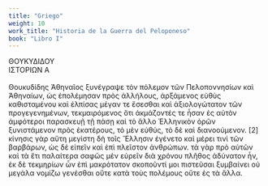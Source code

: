 ```yaml
---
title: "Griego"
weight: 10
work_title: "Historia de la Guerra del Peloponeso"
book: "Libro I"
---
```

<span id="w1" class="word">ΘΟΥΚΥΔΙΔΟΥ</span><br>
          <span id="w2" class="word">ΙΣΤΟΡΙΩΝ</span> <span id="w3" class="word">Α</span><br><br>
          <span id="w4" class="word">Θουκυδίδης</span> <span id="w5" class="word">Ἀθηναῖος</span> <span id="w6"
            class="word">ξυνέγραψε</span> <span id="w7" class="word">τὸν</span> <span id="w8"
            class="word">πόλεμον</span> <span id="w9" class="word">τῶν</span> <span id="w10"
            class="word">Πελοποννησίων</span> <span id="w11" class="word">καὶ</span> <span id="w12"
            class="word">Ἀθηναίων,</span> <span id="w13" class="word">ὡς</span> <span id="w14"
            class="word">ἐπολέμησαν</span> <span id="w15" class="word">πρὸς</span> <span id="w16"
            class="word">ἀλλήλους,</span>
          <span id="w17" class="word">ἀρξάμενος</span> <span id="w18" class="word">εὐθὺς</span> <span id="w19"
            class="word">καθισταμένου</span> <span id="w20" class="word">καὶ</span> <span id="w21"
            class="word">ἐλπίσας</span> <span id="w22" class="word">μέγαν</span> <span id="w23" class="word">τε</span>
          <span id="w24" class="word">ἔσεσθαι</span> <span id="w25" class="word">καὶ</span> <span id="w26"
            class="word">ἀξιολογώτατον</span> <span id="w27" class="word">τῶν</span> <span id="w28"
            class="word">προγεγενημένων,</span> <span id="w29" class="word">τεκμαιρόμενος</span>
          <span id="w30" class="word">ὅτι</span> <span id="w31" class="word">ἀκμάζοντές</span> <span id="w32"
            class="word">τε</span> <span id="w33" class="word">ἦσαν</span> <span id="w34" class="word">ἐς</span> <span
            id="w35" class="word">αὐτὸν</span> <span id="w36" class="word">ἀμφότεροι</span> <span id="w37"
            class="word">παρασκευῇ</span> <span id="w38" class="word">τῇ</span> <span id="w39" class="word">πάσῃ</span>
          <span id="w40" class="word">καὶ</span> <span id="w41" class="word">τὸ</span> <span id="w42"
            class="word">ἄλλο</span> <span id="w43" class="word">Ἑλληνικὸν</span> <span id="w44"
            class="word">ὁρῶν</span> <span id="w45" class="word">ξυνιστάμενον</span> <span id="w46"
            class="word">πρὸς</span>
          <span id="w47" class="word">ἑκατέρους,</span> <span id="w48" class="word">τὸ</span> <span id="w49"
            class="word">μὲν</span> <span id="w50" class="word">εὐθύς,</span> <span id="w51" class="word">τὸ</span>
          <span id="w52" class="word">δὲ</span> <span id="w53" class="word">καὶ</span> <span id="w54"
            class="word">διανοούμενον.</span> <span id="w55" class="word">[2]</span> <span id="w56"
            class="word">κίνησις</span> <span id="w57" class="word">γὰρ</span> <span id="w58" class="word">αὕτη</span>
          <span id="w59" class="word">μεγίστη</span> <span id="w60" class="word">δὴ</span> <span id="w61"
            class="word">τοῖς</span> <span id="w62" class="word">Ἕλλησιν</span> <span id="w63"
            class="word">ἐγένετο</span> <span id="w64" class="word">καὶ</span>
          <span id="w65" class="word">μέρει</span> <span id="w66" class="word">τινὶ</span> <span id="w67"
            class="word">τῶν</span> <span id="w68" class="word">βαρβάρων,</span> <span id="w69" class="word">ὡς</span>
          <span id="w70" class="word">δὲ</span> <span id="w71" class="word">εἰπεῖν</span> <span id="w72"
            class="word">καὶ</span> <span id="w73" class="word">ἐπὶ</span> <span id="w74" class="word">πλεῖστον</span>
          <span id="w75" class="word">ἀνθρώπων.</span> <span id="w76" class="word">τὰ</span> <span id="w77"
            class="word">γὰρ</span> <span id="w78" class="word">πρὸ</span> <span id="w79" class="word">αὐτῶν</span>
          <span id="w80" class="word">καὶ</span> <span id="w81" class="word">τὰ</span> <span id="w82"
            class="word">ἔτι</span> <span id="w83" class="word">παλαίτερα</span> <span id="w84"
            class="word">σαφῶς</span>
          <span id="w85" class="word">μὲν</span> <span id="w86" class="word">εὑρεῖν</span> <span id="w87"
            class="word">διὰ</span> <span id="w88" class="word">χρόνου</span> <span id="w89" class="word">πλῆθος</span>
          <span id="w90" class="word">ἀδύνατον</span> <span id="w91" class="word">ἦν,</span> <span id="w92"
            class="word">ἐκ</span> <span id="w93" class="word">δὲ</span> <span id="w94" class="word">τεκμηρίων</span>
          <span id="w95" class="word">ὧν</span> <span id="w96" class="word">ἐπὶ</span> <span id="w97"
            class="word">μακρότατον</span> <span id="w98" class="word">σκοποῦντί</span> <span id="w99"
            class="word">μοι</span> <span id="w100" class="word">πιστεῦσαι</span>
          <span id="w101" class="word">ξυμβαίνει</span> <span id="w102" class="word">οὐ</span> <span id="w103"
            class="word">μεγάλα</span> <span id="w104" class="word">νομίζω</span> <span id="w105"
            class="word">γενέσθαι</span> <span id="w106" class="word">οὔτε</span> <span id="w107"
            class="word">κατὰ</span> <span id="w108" class="word">τοὺς</span> <span id="w109"
            class="word">πολέμους</span> <span id="w110" class="word">οὔτε</span> <span id="w111" class="word">ἐς</span>
          <span id="w112" class="word">τὰ</span> <span id="w113" class="word">ἄλλα.</span>
